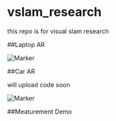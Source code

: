 # vslam_research
this repo is for visual slam research

##Laptop AR

![Marker](https://github.com/castiel520/vslam_research/blob/master/labtop-AR-demo/labtop2.png)

##Car AR

will upload code soon

![Marker](https://github.com/castiel520/vslam_research/blob/master/labtop-AR-demo/Car.png)

##Meaturement Demo

